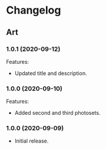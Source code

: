 # Changelog

## Art

### 1.0.1 (2020-09-12)

Features:

- Updated title and description.

### 1.0.0 (2020-09-10)

Features:

- Added second and third photosets.

### 1.0.0 (2020-09-09)

- Initial release.
